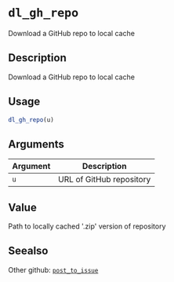 # `dl_gh_repo`

Download a GitHub repo to local cache


## Description

Download a GitHub repo to local cache


## Usage

```r
dl_gh_repo(u)
```


## Arguments

Argument      |Description
------------- |----------------
`u`     |     URL of GitHub repository


## Value

Path to locally cached '.zip' version of repository


## Seealso

Other github:
 [`post_to_issue`](#posttoissue)


